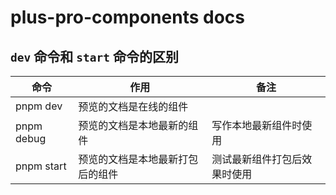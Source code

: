 # plus-pro-components docs

## `dev` 命令和 `start` 命令的区别

| 命令       | 作用                             | 备注                         |
| ---------- | -------------------------------- | ---------------------------- |
| pnpm dev   | 预览的文档是在线的组件           |                              |
| pnpm debug | 预览的文档是本地最新的组件       | 写作本地最新组件时使用       |
| pnpm start | 预览的文档是本地最新打包后的组件 | 测试最新组件打包后效果时使用 |
